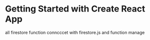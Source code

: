 # Getting Started with Create React App
all firestore function conncccet with firestore.js and function manage